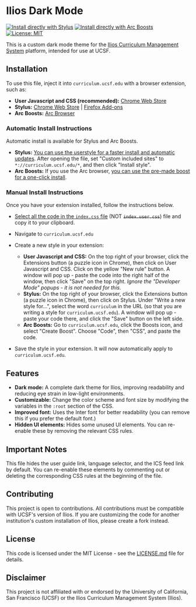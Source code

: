 # Ilios Dark Mode

[![Install directly with Stylus](https://img.shields.io/badge/Install%20directly%20with-Stylus-00adad.svg)](<[index.user.css](https://raw.githubusercontent.com/HyperKids/ilios-dark-mode/refs/heads/main/index.user.css)>) [![Install directly with Arc Boosts](https://img.shields.io/badge/Install%20directly%20with-Arc%20Boosts-F85068)](https://arc.net/boost/8157134F-66F1-4827-A5A5-9930AE1A76BB) [![License: MIT](https://img.shields.io/badge/License-MIT-lightgrey.svg?longCache=true)](LICENSE.md)

This is a custom dark mode theme for the [Ilios Curriculum Management System](https://github.com/ilios/ilios) platform, intended for use at UCSF.

## Installation

To use this file, inject it into `curriculum.ucsf.edu` with a browser extension, such as:

- **User Javascript and CSS (recommended):** [Chrome Web Store](https://chromewebstore.google.com/detail/user-javascript-and-css/nbhcbdghjpllgmfilhnhkllmkecfmpld)
- **Stylus:** [Chrome Web Store](https://chrome.google.com/webstore/detail/stylus/clngdbkpkpeebahjckkjfobafhncgmne) | [Firefox Add-ons](https://addons.mozilla.org/en-US/firefox/addon/styl-us/)
- **Arc Boosts:** [Arc Browser](https://arc.net/)

### Automatic Install Instructions

Automatic install is available for Stylus and Arc Boosts.

- **Stylus:** [You can use the userstyle for a faster install and automatic updates](https://raw.githubusercontent.com/HyperKids/ilios-dark-mode/refs/heads/main/index.user.css). After opening the file, set "Custom included sites" to `*://curriculum.ucsf.edu/*`, and then click "Install style".
- **Arc Boosts:** If you use the Arc browser, [you can use the pre-made boost for a one-click install](https://arc.net/boost/8157134F-66F1-4827-A5A5-9930AE1A76BB).

### Manual Install Instructions

Once you have your extension installed, follow the instructions below.

- [Select all the code in the `index.css` file](https://raw.githubusercontent.com/HyperKids/ilios-dark-mode/refs/heads/main/index.css) (NOT ~~`index.user.css`~~) file and copy it to your clipboard.

- Navigate to `curriculum.ucsf.edu`

- Create a new style in your extension:

  - **User Javascript and CSS:** On the top right of your browser, click the Extensions button (a puzzle icon in Chrome), then click on User Javascript and CSS. Click on the yellow "New rule" button. A window will pop up - paste the code into the right half of the window, then click "Save" on the top right. _Ignore the "Developer Mode" popups - it is not needed for this._
  - **Stylus:** On the top right of your browser, click the Extensions button (a puzzle icon in Chrome), then click on Stylus. Under "Write a new style for...", select the word `curriculum` in the URL (so that you are writing a style for `curriculum.ucsf.edu`). A window will pop up - paste your code there, and click the "Save" button on the left side.
  - **Arc Boosts:** Go to `curriculum.ucsf.edu`, click the Boosts icon, and select "Create Boost". Choose "Code", then "CSS", and paste the code.

- Save the style in your extension. It will now automatically apply to `curriculum.ucsf.edu`.

## Features

- **Dark mode:** A complete dark theme for Ilios, improving readability and reducing eye strain in low-light environments.
- **Customizable:** Change the color scheme and font size by modifying the variables in the `:root` section of the CSS.
- **Improved font:** Uses the Inter font for better readability (you can remove this if you prefer the default font.)
- **Hidden UI elements:** Hides some unused UI elements. You can re-enable these by removing the relevant CSS rules.

## Important Notes

This file hides the user guide link, language selector, and the ICS feed link by default. You can re-enable these elements by commenting out or deleting the corresponding CSS rules at the beginning of the file.

## Contributing

This project is open to contributions. All contributions must be compatible with UCSF's version of Ilios. If you are customizing the code for another institution's custom installation of Ilios, please create a fork instead.

## License

This code is licensed under the MIT License - see the [LICENSE.md](LICENSE.md) file for details.

## Disclaimer

This project is not affiliated with or endorsed by the University of California, San Francisco (UCSF) or the Ilios Curriculum Management System (Ilios).
